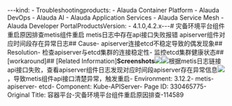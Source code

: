 ---kind:   - Troubleshootingproducts:    - Alauda Container Platform   - Alauda DevOps   - Alauda AI   - Alauda Application Services   - Alauda Service Mesh   - Alauda Developer PortalProductsVersion:   - 4.1.0,4.2.x---<!-- A type of document that involves encountering a fault, diag...it, performing root cause analysis, and providing solutions. --># 灾备环境平台组件重启原因排查metis组件重启 metis日志中存在api接口失败报错 apiserver组件对应时间段存在异常日志## Cause- apiserver连接etcd不稳定导致的偶发现象## Resolution- 检查apiserver与etcd集群的连接稳定性- 监控etcd集群健康状态## [workaround]## [Related Information]**Screenshots**![](/download/attachments/330465775/%25E5%259B%25BE%25E7%2589%2587.png?version=1&modificationDate=1755152935000&api=v2)![](/download/attachments/330465775/%25E5%259B%25BE%25E7%2589%2587.png?version=1&modificationDate=1755152935000&api=v2)根据metis日志链接api接口失败，查看apiserver组件日志发现对应时间段apiserver存在异常信息![](assets/rong-qi-ping-tai-zai-bei-huan-jing-ping-tai-zu-jian-zhong-qi-yuan-yin-pai-cha-11/mceclip1_1754480220323_cn034.png)，导致metis组件api接口清楚异常，触发重启- Environment: 3.12.2- metis- apiserver- etcd- Component: Kube-APIServer- Page ID: 330465775- Original Title: 容器平台-灾备环境平台组件重启原因排查-114589